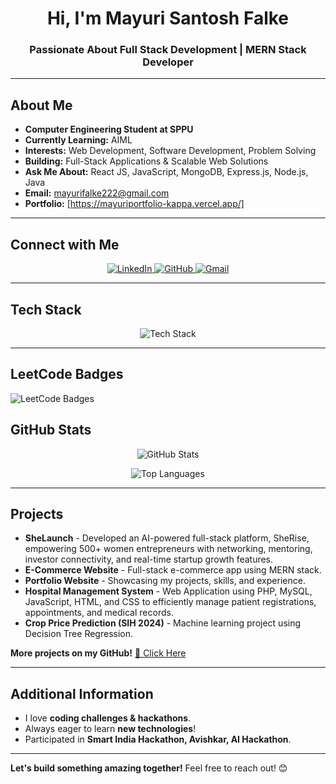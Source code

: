 <h1 align="center"> Hi, I'm Mayuri Santosh Falke</h1>
<h3 align="center">Passionate About Full Stack Development |  MERN Stack Developer </h3>

---

##  About Me  
-  **Computer Engineering Student at SPPU**  
-  **Currently Learning:** AIML
-  **Interests:** Web Development, Software Development, Problem Solving  
-  **Building:** Full-Stack Applications & Scalable Web Solutions  
-  **Ask Me About:** React JS, JavaScript, MongoDB, Express.js, Node.js, Java  
-  **Email:** [mayurifalke222@gmail.com](mailto:mayurifalke222@gmail.com)  
-  **Portfolio:** [https://mayuriportfolio-kappa.vercel.app/]

---
##  Connect with Me  
<p align="center">
  <a href="https://linkedin.com/in/mayuri-falke-7890a1291" target="_blank" rel="nofollow">
    <img src="https://img.shields.io/badge/-LinkedIn-0077B5?style=for-the-badge&logo=linkedin&logoColor=white" alt="LinkedIn" />
  </a>
  <a href="https://github.com/mayurifalke" target="_blank" rel="nofollow">
    <img src="https://img.shields.io/badge/-GitHub-181717?style=for-the-badge&logo=github&logoColor=white" alt="GitHub" />
  </a>
  <a href="mailto:mayurifalke222@gmail.com" rel="nofollow">
    <img src="https://img.shields.io/badge/-Gmail-D14836?style=for-the-badge&logo=gmail&logoColor=white" alt="Gmail" />
  </a>
</p>

---

##  Tech Stack  
<p align="center">
  <img src="https://skillicons.dev/icons?i=html,css,bootstrap,js,react,nodejs,express,mongodb,mysql,java,python,c,cpp,git,github,vscode,php,tailwind" alt="Tech Stack" />
</p>

---

## LeetCode Badges
![LeetCode Badges](https://leetcode-badge-showcase.vercel.app/api?username=Mayuri_Falke&animated=true)

## GitHub Stats  
<p align="center">
  <img src="https://github-readme-stats.vercel.app/api?username=mayurifalke&show_icons=true&theme=tokyonight" alt="GitHub Stats" />
</p>
<p align="center">
  <img src="https://github-readme-stats.vercel.app/api/top-langs/?username=mayurifalke&layout=compact&theme=tokyonight" alt="Top Languages" />
</p>

---

##  Projects  
- **SheLaunch** - Developed an AI-powered full-stack platform, SheRise, empowering 500+ women entrepreneurs with networking, mentoring, investor connectivity, and real-time startup growth features.
- **E-Commerce Website** - Full-stack e-commerce app using MERN stack.  
- **Portfolio Website** - Showcasing my projects, skills, and experience.  
- **Hospital Management System** - Web Application using PHP, MySQL, JavaScript, HTML, and CSS to efficiently manage patient registrations, appointments, and medical records.  
- **Crop Price Prediction (SIH 2024)** - Machine learning project using Decision Tree Regression.  

 **More projects on my GitHub!** [🔗 Click Here](https://github.com/mayurifalke)

---


## Additional Information
-  I love **coding challenges & hackathons**.
-  Always eager to learn **new technologies**!  
-  Participated in **Smart India Hackathon, Avishkar, AI Hackathon**.  


---

 **Let's build something amazing together!** Feel free to reach out! 😊
